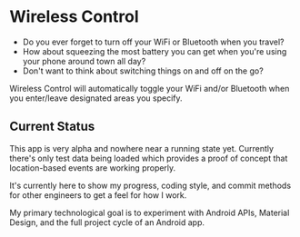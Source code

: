 # Wireless Control

* Do you ever forget to turn off your WiFi or Bluetooth when you travel?
* How about squeezing the most battery you can get when you're using your phone around town all day?
* Don't want to think about switching things on and off on the go?

Wireless Control will automatically toggle your WiFi and/or Bluetooth when you enter/leave designated areas you specify.

## Current Status

This app is very alpha and nowhere near a running state yet. Currently there's only test data being loaded which provides a proof of concept that location-based events are working properly.

It's currently here to show my progress, coding style, and commit methods for other engineers to get a feel for how I work.

My primary technological goal is to experiment with Android APIs, Material Design, and the full project cycle of an Android app.
